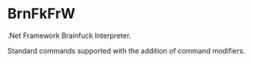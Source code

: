 # BrnFkFrW
.Net Framework Brainfuck Interpreter.

Standard commands supported with the addition of command modifiers.

